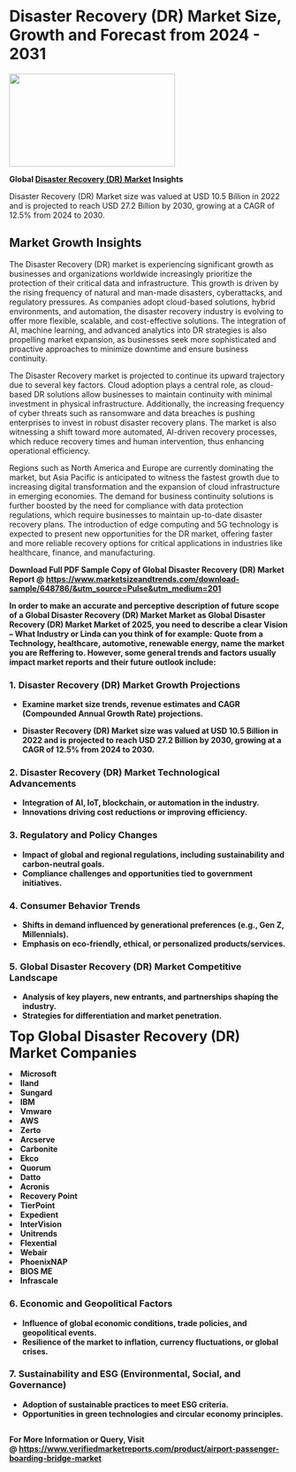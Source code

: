 <H1>Disaster Recovery (DR) Market Size, Growth and Forecast from 2024 - 2031</H1><img class="aligncenter size-medium wp-image-584254" src="https://thirdeyenews.in/wp-content/uploads/2024/09/Global-Market-Research-300x168.jpeg" alt="" width="300" height="168" /><p><strong>Global&nbsp;<a href="https://www.marketsizeandtrends.com/download-sample/648786/&amp;utm_source=Pulse&amp;utm_medium=201">Disaster Recovery (DR) Market</a> Insights</strong></p><p>Disaster Recovery (DR) Market size was valued at USD 10.5 Billion in 2022 and is projected to reach USD 27.2 Billion by 2030, growing at a CAGR of 12.5% from 2024 to 2030.</p><p><h2>Market Growth Insights</h2> <p>The Disaster Recovery (DR) market is experiencing significant growth as businesses and organizations worldwide increasingly prioritize the protection of their critical data and infrastructure. This growth is driven by the rising frequency of natural and man-made disasters, cyberattacks, and regulatory pressures. As companies adopt cloud-based solutions, hybrid environments, and automation, the disaster recovery industry is evolving to offer more flexible, scalable, and cost-effective solutions. The integration of AI, machine learning, and advanced analytics into DR strategies is also propelling market expansion, as businesses seek more sophisticated and proactive approaches to minimize downtime and ensure business continuity.</p> <p><strong></strong></p> <p>The Disaster Recovery market is projected to continue its upward trajectory due to several key factors. Cloud adoption plays a central role, as cloud-based DR solutions allow businesses to maintain continuity with minimal investment in physical infrastructure. Additionally, the increasing frequency of cyber threats such as ransomware and data breaches is pushing enterprises to invest in robust disaster recovery plans. The market is also witnessing a shift toward more automated, AI-driven recovery processes, which reduce recovery times and human intervention, thus enhancing operational efficiency.</p> <p>Regions such as North America and Europe are currently dominating the market, but Asia Pacific is anticipated to witness the fastest growth due to increasing digital transformation and the expansion of cloud infrastructure in emerging economies. The demand for business continuity solutions is further boosted by the need for compliance with data protection regulations, which require businesses to maintain up-to-date disaster recovery plans. The introduction of edge computing and 5G technology is expected to present new opportunities for the DR market, offering faster and more reliable recovery options for critical applications in industries like healthcare, finance, and manufacturing.</p> <p><strong></p><p><span class=""><strong>Download Full PDF Sample Copy of Global Disaster Recovery (DR) Market Report</strong> @ <a href="https://www.marketsizeandtrends.com/download-sample/648786/&amp;utm_source=Pulse&amp;utm_medium=201" target="_blank">https://www.marketsizeandtrends.com/download-sample/648786/&amp;utm_source=Pulse&amp;utm_medium=201</a></span></p><p>In order to make an accurate and perceptive description of future scope of a Global&nbsp;Disaster Recovery (DR) Market Market as Global&nbsp;Disaster Recovery (DR) Market Market of 2025, you need to describe a clear Vision &ndash; What Industry or Linda can you think of for example: Quote from a Technology, healthcare, automotive, renewable energy, name the market you are Reffering to. However, some general trends and factors usually impact market reports and their future outlook include:</p><h3>1.&nbsp;<strong>Disaster Recovery (DR) Market Growth Projections</strong></h3><ul><li>Examine market size trends, revenue estimates and CAGR (Compounded Annual Growth Rate) projections.</li><li><p>Disaster Recovery (DR) Market size was valued at USD 10.5 Billion in 2022 and is projected to reach USD 27.2 Billion by 2030, growing at a CAGR of 12.5% from 2024 to 2030.</p></li></ul><h3>2.&nbsp;<strong>Disaster Recovery (DR) Market Technological Advancements</strong></h3><ul><li>Integration of AI, IoT, blockchain, or automation in the industry.</li><li>Innovations driving cost reductions or improving efficiency.</li></ul><h3>3.&nbsp;<strong>Regulatory and Policy Changes</strong></h3><ul><li>Impact of global and regional regulations, including sustainability and carbon-neutral goals.</li><li>Compliance challenges and opportunities tied to government initiatives.</li></ul><h3>4.&nbsp;<strong>Consumer Behavior Trends</strong></h3><ul><li>Shifts in demand influenced by generational preferences (e.g., Gen Z, Millennials).</li><li>Emphasis on eco-friendly, ethical, or personalized products/services.</li></ul><h3>5.&nbsp;<strong>Global Disaster Recovery (DR) Market Competitive Landscape</strong></h3><ul><li>Analysis of key players, new entrants, and partnerships shaping the industry.</li><li>Strategies for differentiation and market penetration.</li></ul><p data-pm-slice="1 1 []"><span style="color: inherit; font-family: inherit; font-size: 25px;">Top Global Disaster Recovery (DR) Market Companies</span></p><div class="" data-test-id=""><p><li>Microsoft</li><li> Iland</li><li> Sungard</li><li> IBM</li><li> Vmware</li><li> AWS</li><li> Zerto</li><li> Arcserve</li><li> Carbonite</li><li> Ekco</li><li> Quorum</li><li> Datto</li><li> Acronis</li><li> Recovery Point</li><li> TierPoint</li><li> Expedient</li><li> InterVision</li><li> Unitrends</li><li> Flexential</li><li> Webair</li><li> PhoenixNAP</li><li> BIOS ME</li><li> Infrascale</li></p></div><h3>6.&nbsp;<strong>Economic and Geopolitical Factors</strong></h3><ul><li>Influence of global economic conditions, trade policies, and geopolitical events.</li><li>Resilience of the market to inflation, currency fluctuations, or global crises.</li></ul><h3>7.&nbsp;<strong>Sustainability and ESG (Environmental, Social, and Governance)</strong></h3><ul><li>Adoption of sustainable practices to meet ESG criteria.</li><li>Opportunities in green technologies and circular economy principles.</li></ul><h2><strong style="font-size: 14px;">For More Information or Query, Visit @&nbsp;</strong><a style="background-color: #ffffff; font-size: 14px;" href="https://www.marketsizeandtrends.com/report/disaster-recovery-dr-market/" target="_blank">https://www.verifiedmarketreports.com/product/airport-passenger-boarding-bridge-market</a></h2>
